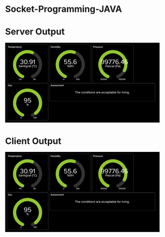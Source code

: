 # Socket-Programming-JAVA

# Server Output

<img src="https://github.com/ssenanb/RTOS-Based-Multi-Sensor-Environmental-Analyzer/blob/main/dashboard.png" alt="Dashboard" width="500"/>

# Client Output

<img src="https://github.com/ssenanb/RTOS-Based-Multi-Sensor-Environmental-Analyzer/blob/main/dashboard.png" alt="Dashboard" width="500"/>
